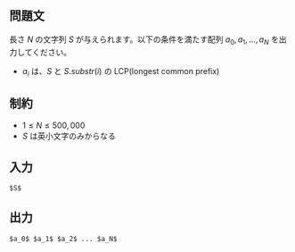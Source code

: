 問題文
---------

長さ $N$ の文字列 $S$ が与えられます。以下の条件を満たす配列 $a_0, a_1, ..., a_N$ を出力してください。

- $a_i$ は、$S$ と $S.substr(i)$ の LCP(longest common prefix)


制約
---------

- $1 \leq N \leq 500,000$
- $S$ は英小文字のみからなる

入力
---------

~~~
$S$
~~~

出力
---------

~~~
$a_0$ $a_1$ $a_2$ ... $a_N$
~~~

